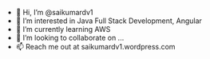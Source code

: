 - 👋 Hi, I’m @saikumardv1
- 👀 I’m interested in Java Full Stack Development, Angular
- 🌱 I’m currently learning AWS
- 💞️ I’m looking to collaborate on ...
- 📫 Reach me out at saikumardv1.wordpress.com
  

<!---
saikumardv1/saikumardv1 is a ✨ special ✨ repository because its `README.md` (this file) appears on your GitHub profile.
You can click the Preview link to take a look at your changes.
--->
